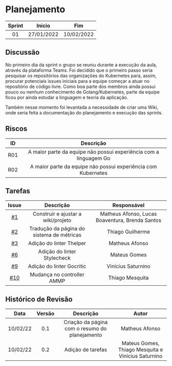 # Planejamento 
|Sprint|Inicio|Fim|
|:--:|:--:|:--:|
|01|27/01/2022|10/02/2022|

## Discussão
No primeiro dia da sprint o grupo se reuniu durante a execução da aula, através da plataforma Teams. Foi decidido que o primeiro passo seria pesquisar os repositórios das organizações do Kubernetes para, assim, procurar potenciais issues iniciais para a equipe começar a atuar no repositório de código livre. Como boa parte dos membros ainda possui pouco ou nenhum conhecimento de Golang/Kubernetes, parte da equipe ficou por ainda estudar a linguagem e teoria da aplicação.

Também nesse momento foi levantada a necessidade de criar uma Wiki, onde seria feita a documentação do planejamento e execução das sprints.

## Riscos

|ID|Descrição|
|:--:|:--:|
|R01|A maior parte da equipe não possui experiência com a linguagem Go|
|R02|A maior parte da equipe não possui experiência com Kubernetes|

## Tarefas

|Issue|Descrição|Responsável|
|:--:|:--:|:--:|
|[#1](https://github.com/GCES-Kubernetes-2021-2/docs/issues/1)|Construir e ajustar a wiki/projeto|Matheus Afonso, Lucas Boaventura, Brenda Santos|
|[#2](https://github.com/GCES-Kubernetes-2021-2/docs/issues/2)|Tradução da página do sistema de métricas|Thiago Guilherme|
|[#3](https://github.com/GCES-Kubernetes-2021-2/docs/issues/3)|Adição do linter Thelper|Matheus Afonso|
|[#6](https://github.com/GCES-Kubernetes-2021-2/docs/issues/6)|Adição do linter Stylecheck|Mateus Gomes|
|[#9](https://github.com/GCES-Kubernetes-2021-2/docs/issues/9)|Adição do linter Gocritic|Vinícius Saturnino|
|[#10](https://github.com/GCES-Kubernetes-2021-2/docs/issues/10)|Mudança no controller AMMP|Thiago Mesquita|

## Histórico de Revisão
|Data|Versão|Descrição|Autor|
|:--:|:--:|:--:|:--:|
|10/02/22|0.1|Criação da página com o resumo do planejamento|Matheus Afonso|
|10/02/22|0.2|Adição de tarefas|Mateus Gomes, Thiago Mesquita e Vinícius Saturnino|